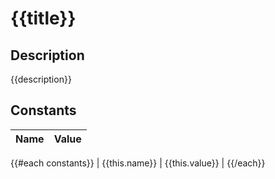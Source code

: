 # {{title}}

## Description

{{description}}

## Constants

| Name | Value |
|------|-------|
{{#each constants}}
| {{this.name}} | {{this.value}} |
{{/each}}
